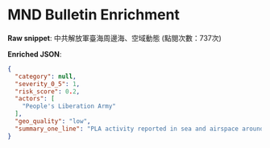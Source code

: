 # MND Bulletin Enrichment

**Raw snippet**: 中共解放軍臺海周邊海、空域動態 (點閱次數：737次)

**Enriched JSON**:

```json
{
  "category": null,
  "severity_0_5": 1,
  "risk_score": 0.2,
  "actors": [
    "People's Liberation Army"
  ],
  "geo_quality": "low",
  "summary_one_line": "PLA activity reported in sea and airspace around Taiwan Strait."
}
```
